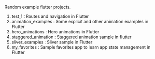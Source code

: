 Random example flutter projects.
1. test_1 : Routes and navigation in Flutter
2. animation_examples : Some explicit and other animation examples in Flutter
3. hero_animations : Hero animations in Flutter
4. staggered_animation : Staggered animation sample in flutter
5. sliver_examples : Sliver sample in Flutter
6. my_favorites : Sample favorites app to learn app state management in Flutter